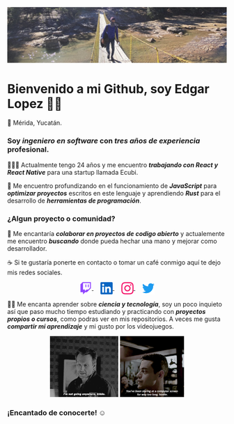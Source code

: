 <img src="./assets/banner.jpg" alt="edglo banner" />

# Bienvenido a mi Github, soy Edgar Lopez 👋🏼

📌 Mérida, Yucatán.

### Soy *ingeniero en software* con *tres años de experiencia* profesional.

👨🏻‍💻 Actualmente tengo 24 años y me encuentro ***trabajando con React y React Native*** para una startup llamada Ecubi.

📕 Me encuentro profundizando en el funcionamiento de ***JavaScript*** para ***optimizar proyectos*** escritos en este lenguaje y aprendiendo ***Rust*** para el desarrollo de ***herramientas de programación***.

### ¿Algun proyecto o comunidad?
👀 Me encantaría ***colaborar en proyectos de codigo abierto*** y actualemente me encuentro ***buscando*** donde pueda hechar una mano y mejorar como desarrollador.

☕️ Si te gustaría ponerte en contacto o tomar un café  conmigo aquí te dejo mis redes sociales.

<p align="center">
<a href="https://www.twitch.tv/edglo" target="blank" style="margin: 0 8px;">
<img align="center" src="./assets/twitch.svg" alt="edglo" height="28px" width="28px" />
</a>
<a href="https://mx.linkedin.com/in/edglo" target="blank" style="margin: 0 8px;">
<img align="center" src="./assets/linkedin.svg" alt="edlgo" height="28px" width="28px" />
</a>
<a href="https://instagram.com/edglo98" target="blank" style="margin: 0 8px;">
<img align="center" src="./assets/instagram.svg" alt="edglo98" height="28px" width="28px" />
</a>
<a href="https://twitter.com/edglo98" target="blank" style="margin: 0 8px;">
<img align="center" src="./assets/twitter.svg" alt="edglo98" height="28px" width="28px" />
</a>
</p>


☝🏼 Me encanta aprender sobre ***ciencia y tecnología***, soy un poco inquieto así que paso mucho tiempo estudiando y practicando con ***proyectos propios o cursos***, como podras ver en mis repositorios. A veces me gusta ***compartir mi aprendizaje*** y mi gusto por los videojuegos.

<p align="center">
<img src="./assets/mrrobot.gif" alt="Mr Robot Edward Alderson GIF" height="140"/>
<img src="./assets/elliot.gif" alt="Mr Robot Elliott Alderson GIF" height="140"/>
</p>

### ¡Encantado de conocerte! ☺️

<!--

Here are some ideas to get you started:

- 🔭 I’m currently working on ...
- 🌱 I’m currently learning ...
- 👯 I’m looking to collaborate on ...
- 🤔 I’m looking for help with ...
- 💬 Ask me about ...
- 📫 How to reach me: ...
- 😄 Pronouns: ...
- ⚡ Fun fact: ...
-->
